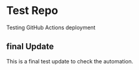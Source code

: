 
# Test Repo
Testing GitHub Actions deployment

## final Update
This is a final test update to check the automation.

